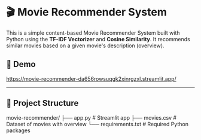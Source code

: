 # 🎬 Movie Recommender System

This is a simple content-based Movie Recommender System built with Python using the **TF-IDF Vectorizer** and **Cosine Similarity**. It recommends similar movies based on a given movie's description (overview).

## 🚀 Demo

https://movie-recommender-da656rowsuqgk2xinrgzxl.streamlit.app/

---

## 📁 Project Structure

movie-recommender/
├── app.py # Streamlit app
├── movies.csv # Dataset of movies with overview
└── requirements.txt # Required Python packages
